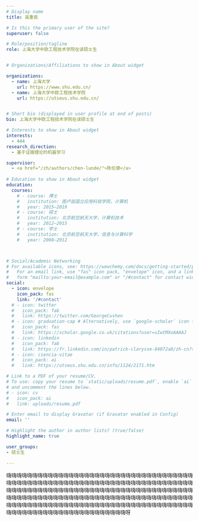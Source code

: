 ```yaml
---
# Display name
title: 高重民

# Is this the primary user of the site?
superuser: false

# Role/position/tagline
role: 上海大学中欧工程技术学院在读硕士生


# Organizations/Affiliations to show in About widget

organizations:
  - name: 上海大学
    url: https://www.shu.edu.cn/
  - name: 上海大学中欧工程技术学院
    url: https://utseus.shu.edu.cn/ 


# Short bio (displayed in user profile at end of posts)
bio: 上海大学中欧工程技术学院在读硕士生

# Interests to show in About widget
interests:
  - 444
research_direction:
  - 基于证据理论的机器学习

supervisor:
  - <a href="/zh/authors/chen-lunde/">陈伦德</a>
  
# Education to show in About widget
education:
  courses:
    # - course: 博士
    #   institution: 图卢兹国立应用科技学院，计算机
    #   year: 2015–2019
    # - course: 硕士
    #   institution: 北京航空航天大学，计算机技术
    #   year: 2012–2015
    # - course: 学士
    #   institution: 北京航空航天大学，信息与计算科学
    #   year: 2008–2012



# Social/Academic Networking
# For available icons, see: https://wowchemy.com/docs/getting-started/page-builder/#icons
#   For an email link, use "fas" icon pack, "envelope" icon, and a link in the
#   form "mailto:your-email@example.com" or "/#contact" for contact widget.
social:
  - icon: envelope
    icon_pack: fas
    link: '/#contact'
  # - icon: twitter
  #   icon_pack: fab
  #   link: https://twitter.com/GeorgeCushen
  # - icon: graduation-cap # Alternatively, use `google-scholar` icon from `ai` icon pack
  #   icon_pack: fas
  #   link: https://scholar.google.co.uk/citations?user=sIwtMXoAAAAJ
  # - icon: linkedin
  #   icon_pack: fab
  #   link: https://fr.linkedin.com/in/patrick-clarysse-84072a8/zh-cn?trk=people-guest_people_search-card
  # - icon: ciencia-vitae
  #   icon_pack: ai
  #   link: https://utseus.shu.edu.cn/info/1124/2171.htm

# Link to a PDF of your resume/CV.
# To use: copy your resume to `static/uploads/resume.pdf`, enable `ai` icons in `params.toml`,
# and uncomment the lines below.
# - icon: cv
#   icon_pack: ai
#   link: uploads/resume.pdf

# Enter email to display Gravatar (if Gravatar enabled in Config)
email: ''

# Highlight the author in author lists? (true/false)
highlight_name: true

user_groups:
- 硕士生

---
```


嗨嗨嗨嗨嗨嗨嗨嗨嗨嗨嗨嗨嗨嗨嗨嗨嗨嗨嗨嗨嗨嗨嗨嗨嗨嗨嗨嗨嗨嗨嗨嗨嗨嗨嗨嗨嗨嗨嗨嗨嗨嗨嗨嗨嗨嗨嗨嗨嗨嗨嗨嗨嗨嗨嗨嗨嗨嗨嗨嗨嗨嗨嗨嗨嗨嗨嗨嗨嗨嗨嗨嗨嗨嗨嗨嗨嗨嗨嗨嗨嗨嗨嗨嗨嗨嗨嗨嗨嗨嗨嗨嗨嗨嗨嗨嗨嗨嗨嗨嗨嗨嗨嗨嗨嗨嗨嗨嗨嗨嗨嗨嗨嗨嗨嗨嗨嗨嗨嗨嗨嗨嗨嗨嗨嗨嗨嗨嗨嗨嗨嗨嗨嗨嗨嗨嗨嗨嗨嗨嗨嗨嗨嗨嗨嗨嗨嗨嗨嗨嗨嗨嗨嗨嗨嗨嗨嗨嗨嗨嗨嗨嗨嗨嗨嗨嗨嗨嗨嗨嗨嗨嗨嗨嗨嗨嗨嗨嗨嗨嗨嗨嗨嗨嗨嗨嗨嗨嗨嗨嗨嗨嗨嗨嗨嗨嗨嗨嗨嗨嗨嗨嗨嗨呀
